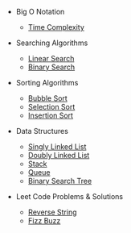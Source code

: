 - Big O Notation
  - [Time Complexity](js/bigONotation/timeComplexity.md)

- Searching Algorithms
  - [Linear Search](js/searchingAlgorithms/linearSearch/linearSearch.md)
  - [Binary Search](js/searchingAlgorithms/binarySearch/binarySearch.md)

- Sorting Algorithms
  - [Bubble Sort](js/sortingAlgorithms/bubbleSort/bubbleSort.md)
  - [Selection Sort](js/sortingAlgorithms/selectionSort/selectionSort.md)
  - [Insertion Sort](js/sortingAlgorithms/insertionSort/insertionSort.md)

- Data Structures
  - [Singly Linked List](js/dataStructures/singlyLinkedList/singlyLinkedList.md)
  - [Doubly Linked List](js/dataStructures/doublyLinkedList/doublyLinkedList.md)
  - [Stack](js/dataStructures/stack/stack.md)
  - [Queue](js/dataStructures/queue/queue.md)
  - [Binary Search Tree](js/dataStructures/binarySearchTree/binarySearchTree.md)

- Leet Code Problems & Solutions
  - [Reverse String](js/leetCode/reverseString/reverseString.md)
  - [Fizz Buzz](js/leetCode/fizzBuzz/fizzBuzz.md)
